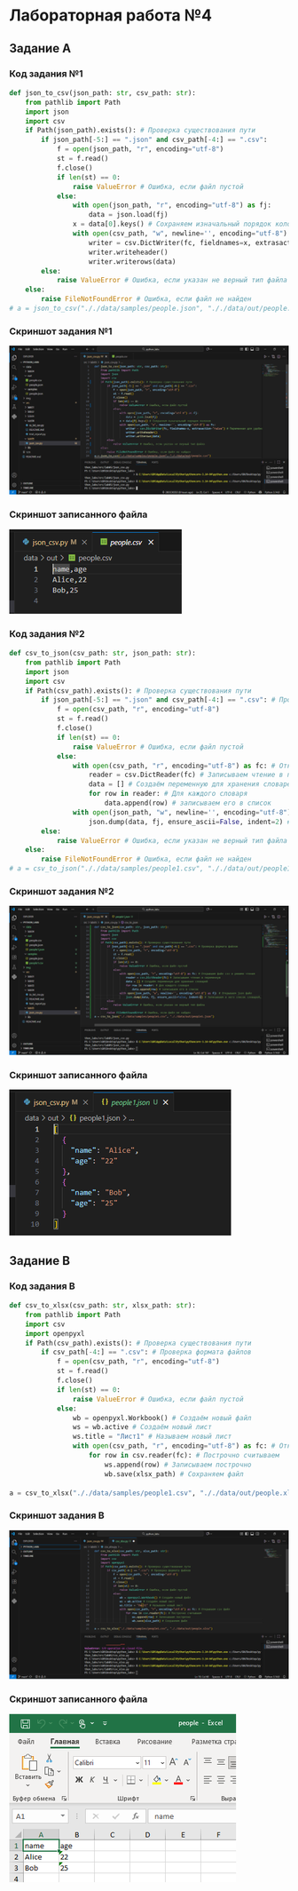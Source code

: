 # **Лабораторная работа №4**
## **Задание A**
### Код задания №1
```python
def json_to_csv(json_path: str, csv_path: str):
    from pathlib import Path
    import json
    import csv
    if Path(json_path).exists(): # Проверка существования пути
        if json_path[-5:] == ".json" and csv_path[-4:] == ".csv":
            f = open(json_path, "r", encoding="utf-8")
            st = f.read()
            f.close()
            if len(st) == 0:
                raise ValueError # Ошибка, если файл пустой
            else:
                with open(json_path, "r", encoding="utf-8") as fj:
                    data = json.load(fj)
                x = data[0].keys() # Сохраняем изначальный порядок колонок
                with open(csv_path, "w", newline='', encoding="utf-8") as fc:
                    writer = csv.DictWriter(fc, fieldnames=x, extrasaction="raise") # Переменная для удобной записи (файл для записи, порядок колонок, вывод ошибки если ключ не найден)
                    writer.writeheader()
                    writer.writerows(data)
        else:
            raise ValueError # Ошибка, если указан не верный тип файла
    else:
        raise FileNotFoundError # Ошибка, если файл не найден
# a = json_to_csv("././data/samples/people.json", "././data/out/people.csv")
```
### Скриншот задания №1
![01](https://github.com/2BOCXOD2/python_labs/blob/main/img/lab05/1.1.PNG)
### Скриншот записанного файла
![02](https://github.com/2BOCXOD2/python_labs/blob/main/img/lab05/1.2.PNG)
### Код задания №2
```python
def csv_to_json(csv_path: str, json_path: str):
    from pathlib import Path
    import json
    import csv
    if Path(csv_path).exists(): # Проверка существования пути
        if json_path[-5:] == ".json" and csv_path[-4:] == ".csv": # Проверка формата файлов
            f = open(csv_path, "r", encoding="utf-8")
            st = f.read()
            f.close()
            if len(st) == 0:
                raise ValueError # Ошибка, если файл пустой
            else:
                with open(csv_path, "r", encoding="utf-8") as fc: # Открываем файл csv в режиме чтения
                    reader = csv.DictReader(fc) # Записываем чтение в переменную
                    data = [] # Создаём переменную для хранения словарей
                    for row in reader: # Для каждого словаря
                        data.append(row) # записываем его в список
                with open(json_path, "w", newline='', encoding="utf-8") as fj: # Открываем json файл
                    json.dump(data, fj, ensure_ascii=False, indent=2) # Записываем в него список словарей, выводя только ASCII символы, отступ уровня важности равен 2
        else:
            raise ValueError # Ошибка, если указан не верный тип файла
    else:
        raise FileNotFoundError # Ошибка, если файл не найден
# a = csv_to_json("././data/samples/people1.csv", "././data/out/people1.json")
```
### Скриншот задания №2
![03](https://github.com/2BOCXOD2/python_labs/blob/main/img/lab05/1.3.PNG)
### Скриншот записанного файла
![04](https://github.com/2BOCXOD2/python_labs/blob/main/img/lab05/1.4.PNG)
## **Задание B**
### Код задания B
```python
def csv_to_xlsx(csv_path: str, xlsx_path: str):
    from pathlib import Path
    import csv
    import openpyxl
    if Path(csv_path).exists(): # Проверка существования пути
        if csv_path[-4:] == ".csv": # Проверка формата файлов
            f = open(csv_path, "r", encoding="utf-8")
            st = f.read()
            f.close()
            if len(st) == 0:
                raise ValueError # Ошибка, если файл пустой
            else:
                wb = openpyxl.Workbook() # Создаём новый файл
                ws = wb.active # Создаём новый лист
                ws.title = "Лист1" # Называем новый лист
                with open(csv_path, "r", encoding="utf-8") as fc: # Открываем csv файл
                    for row in csv.reader(fc): # Построчно считываем
                        ws.append(row) # Записываем построчно
                        wb.save(xlsx_path) # Сохраняем файл

a = csv_to_xlsx("././data/samples/people1.csv", "././data/out/people.xlsx")
```
### Скриншот задания B
![05](https://github.com/2BOCXOD2/python_labs/blob/main/img/lab05/1.5.PNG)
### Скриншот записанного файла
![06](https://github.com/2BOCXOD2/python_labs/blob/main/img/lab05/1.6.PNG)